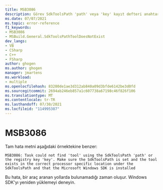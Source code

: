 ```yaml
---
title: MSB3086
description: Görev SdkToolsPath 'path' veya 'key' kayıt defteri anahtarı kullanılarak 'araç' bulunamadı. SdkToolsPath'in ayar olduğundan ve aracın SdkToolsPath altında doğru işlemciye özgü konumda olduğundan ve Microsoft Windows SDK'sı yüklü olduğundan emin olun
ms.date: 07/07/2021
ms.topic: error-reference
f1_keywords:
- MSB3086
- MSBuild.General.SdkToolsPathToolDoesNotExist
dev_langs:
- VB
- CSharp
- C++
- FSharp
author: ghogen
ms.author: ghogen
manager: jmartens
ms.workload:
- multiple
ms.openlocfilehash: 83280de1ae3d312ab840a09d3bfde6142be3d0fd
ms.sourcegitcommit: 2694ab246eb857a1c607738a67198c46f826f106
ms.translationtype: MT
ms.contentlocale: tr-TR
ms.lasthandoff: 07/30/2021
ms.locfileid: "114995387"
---
```

# <a name="msb3086"></a>MSB3086

Tam hata metni aşağıdaki örnektekine benzer:

```output
MSB3086: Task could not find 'tool' using the SdkToolsPath 'path' or the registry key 'key'. Make sure the SdkToolsPath is set and the tool exists in the correct processor specific location under the SdkToolsPath and that the Microsoft Windows SDK is installed
```

Bu hata, bir araç aranan yollarda bulunamadığı zaman oluşur. Windows SDK'yı yeniden yüklemeyi deneyin.
